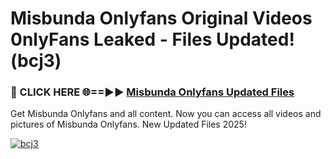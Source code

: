 # Misbunda Onlyfans Original Videos 0nlyFans Leaked - Files Updated! (bcj3)

<h3>🔴 CLICK HERE 🌐==►► <a href="https://tinyurl.com/ehrbuxhb" rel="nofollow">Misbunda Onlyfans Updated Files</a></h3>

Get Misbunda Onlyfans and all content. Now you can access all videos and pictures of Misbunda Onlyfans. New Updated Files 2025!

[![bcj3](https://i.imgur.com/lVYEuWS.gif)](https://tinyurl.com/ehrbuxhb)
